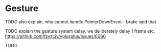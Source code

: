 # Gesture

TODO also explain, why cannot handle PointerDownEvent - brake said that

TODO explain the gesture system delay, we deliberately delay 1 frame etc. https://github.com/fzyzcjy/yplusplus/issues/6066

TODO

